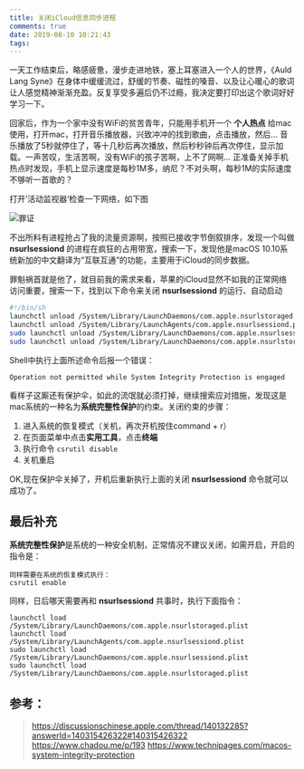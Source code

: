 ```yaml
---
title: 关闭iCloud信息同步进程
comments: true
date: 2019-08-10 10:21:43
tags:
---
```


一天工作结束后，略感疲惫，漫步走进地铁，塞上耳塞进入一个人的世界，《Auld Lang Syne》在身体中缓缓流过，舒缓的节奏、磁性的嗓音、以及让心暖心的歌词让人感觉精神渐渐充盈。反复享受多遍后仍不过瘾，我决定要打印出这个歌词好好学习一下。

回家后，作为一个家中没有WiFi的贫苦青年，只能用手机开一个 **个人热点** 给mac使用，打开mac，打开音乐播放器，兴致冲冲的找到歌曲，点击播放，然后... 音乐播放了5秒就停住了，等十几秒后再次播放，然后秒秒钟后再次停住，显示加载。一声苦叹，生活苦啊，没有WiFi的孩子苦啊，上不了网啊... 正准备关掉手机热点时发现，手机上显示速度是每秒1M多，纳尼？不对头啊，每秒1M的实际速度不够听一首歌的？

打开’活动监视器‘检查一下网络，如下图

![罪证](evil.png)

不出所料有进程抢占了我的流量资源啊，按照已接收字节倒叙排序，发现一个叫做 **nsurlsessiond** 的进程在疯狂的占用带宽，搜索一下，发现他是macOS 10.10系统新加的中文翻译为“互联互通”的功能，主要用于iCloud的同步数据。

罪魁祸首就是他了，就目前我的需求来看，苹果的iCloud显然不如我的正常网络访问重要，搜索一下，找到以下命令来关闭 **nsurlsessiond** 的运行、自动启动

``` sh
#!/bin/sh
launchctl unload /System/Library/LaunchDaemons/com.apple.nsurlstoraged.plist
launchctl unload /System/Library/LaunchAgents/com.apple.nsurlsessiond.plist
sudo launchctl unload /System/Library/LaunchDaemons/com.apple.nsurlsessiond.plist
sudo launchctl unload /System/Library/LaunchDaemons/com.apple.nsurlstoraged.plist

```

Shell中执行上面所述命令后报一个错误：
```
Operation not permitted while System Integrity Protection is engaged
```
看样子这厮还有保护伞，如此的流氓就必须打掉，继续搜索应对措施，发现这是mac系统的一种名为**系统完整性保护**的约束。关闭约束的步骤：

1. 进入系统的恢复模式（关机，再次开机按住command + r）
2. 在页面菜单中点击**实用工具**，点击**终端**
3. 执行命令 `csrutil disable`
4. 关机重启

OK,现在保护伞关掉了，开机后重新执行上面的关闭 **nsurlsessiond** 命令就可以成功了。

## 最后补充

**系统完整性保护**是系统的一种安全机制，正常情况不建议关闭，如需开启，开启的指令是：

```
同样需要在系统的恢复模式执行：
csrutil enable
```

同样，日后哪天需要再和 **nsurlsessiond** 共事时，执行下面指令：

```
launchctl load /System/Library/LaunchDaemons/com.apple.nsurlstoraged.plist
launchctl load /System/Library/LaunchAgents/com.apple.nsurlsessiond.plist
sudo launchctl load /System/Library/LaunchDaemons/com.apple.nsurlsessiond.plist
sudo launchctl load /System/Library/LaunchDaemons/com.apple.nsurlstoraged.plist

```

## 参考：
> https://discussionschinese.apple.com/thread/140132285?answerId=140315426322#140315426322
> https://www.chadou.me/p/193
> https://www.technipages.com/macos-system-integrity-protection

